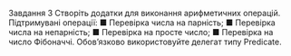 Завдання 3
Створіть додатки для виконання арифметичних операцій. Підтримувані операції:
■ Перевірка числа на парність;
■ Перевірка числа на непарність;
■ Перевірка на просте число;
■ Перевірка на число Фібоначчі.
Обов’язково використовуйте делегат типу Predicate.
